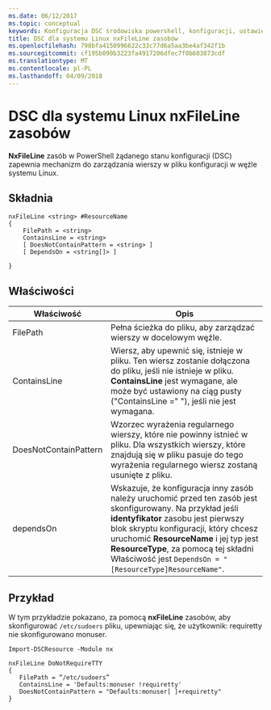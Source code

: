 ```yaml
---
ms.date: 06/12/2017
ms.topic: conceptual
keywords: Konfiguracja DSC środowiska powershell, konfiguracji, ustawienia
title: DSC dla systemu Linux nxFileLine zasobów
ms.openlocfilehash: 798bfa4150996622c33c77d6a5aa3be4af342f1b
ms.sourcegitcommit: cf195b090b3223fa4917206dfec7f0b603873cdf
ms.translationtype: MT
ms.contentlocale: pl-PL
ms.lasthandoff: 04/09/2018
---
```

# <a name="dsc-for-linux-nxfileline-resource"></a>DSC dla systemu Linux nxFileLine zasobów

**NxFileLine** zasób w PowerShell żądanego stanu konfiguracji (DSC) zapewnia mechanizm do zarządzania wierszy w pliku konfiguracji w węźle systemu Linux.

## <a name="syntax"></a>Składnia

```
nxFileLine <string> #ResourceName
{
    FilePath = <string>
    ContainsLine = <string>
    [ DoesNotContainPattern = <string> ]
    [ DependsOn = <string[]> ]

}
```

## <a name="properties"></a>Właściwości

|  Właściwość |  Opis |
|---|---|
| FilePath| Pełna ścieżka do pliku, aby zarządzać wierszy w docelowym węźle.|
| ContainsLine| Wiersz, aby upewnić się, istnieje w pliku. Ten wiersz zostanie dołączona do pliku, jeśli nie istnieje w pliku. **ContainsLine** jest wymagane, ale może być ustawiony na ciąg pusty ("ContainsLine =" "), jeśli nie jest wymagana.|
| DoesNotContainPattern| Wzorzec wyrażenia regularnego wierszy, które nie powinny istnieć w pliku. Dla wszystkich wierszy, które znajdują się w pliku pasuje do tego wyrażenia regularnego wiersz zostaną usunięte z pliku.|
| dependsOn | Wskazuje, że konfiguracja inny zasób należy uruchomić przed ten zasób jest skonfigurowany. Na przykład jeśli **identyfikator** zasobu jest pierwszy blok skryptu konfiguracji, który chcesz uruchomić **ResourceName** i jej typ jest **ResourceType**, za pomocą tej składni Właściwość jest `DependsOn = "[ResourceType]ResourceName"`.|

## <a name="example"></a>Przykład

W tym przykładzie pokazano, za pomocą **nxFileLine** zasobów, aby skonfigurować `/etc/sudoers` pliku, upewniając się, że użytkownik: requiretty nie skonfigurowano monuser.

```
Import-DSCResource -Module nx

nxFileLine DoNotRequireTTY
{
   FilePath = “/etc/sudoers”
   ContainsLine = 'Defaults:monuser !requiretty'
   DoesNotContainPattern = "Defaults:monuser[ ]+requiretty"
}
```